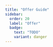 ```yaml
---
title: "Offer Guide"
sidebar:
  order: 20
  label: "Offer"
  badge:
    text: "TODO"
    variant: danger
---
```

